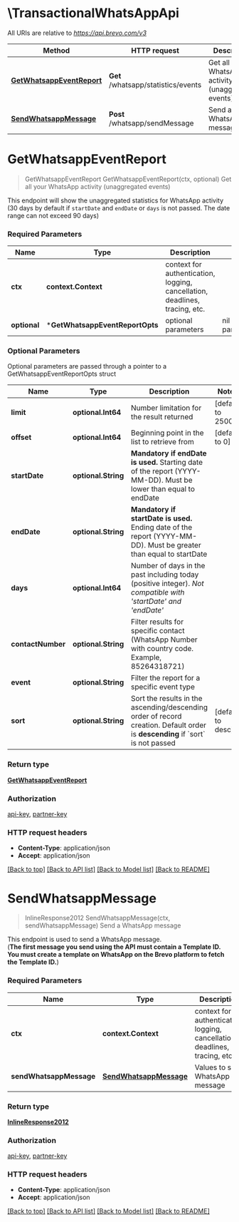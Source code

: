 # \TransactionalWhatsAppApi

All URIs are relative to *https://api.brevo.com/v3*

Method | HTTP request | Description
------------- | ------------- | -------------
[**GetWhatsappEventReport**](TransactionalWhatsAppApi.md#GetWhatsappEventReport) | **Get** /whatsapp/statistics/events | Get all your WhatsApp activity (unaggregated events)
[**SendWhatsappMessage**](TransactionalWhatsAppApi.md#SendWhatsappMessage) | **Post** /whatsapp/sendMessage | Send a WhatsApp message


# **GetWhatsappEventReport**
> GetWhatsappEventReport GetWhatsappEventReport(ctx, optional)
Get all your WhatsApp activity (unaggregated events)

This endpoint will show the unaggregated statistics for WhatsApp activity (30 days by default if `startDate` and `endDate` or `days` is not passed. The date range can not exceed 90 days)

### Required Parameters

Name | Type | Description  | Notes
------------- | ------------- | ------------- | -------------
 **ctx** | **context.Context** | context for authentication, logging, cancellation, deadlines, tracing, etc.
 **optional** | ***GetWhatsappEventReportOpts** | optional parameters | nil if no parameters

### Optional Parameters
Optional parameters are passed through a pointer to a GetWhatsappEventReportOpts struct

Name | Type | Description  | Notes
------------- | ------------- | ------------- | -------------
 **limit** | **optional.Int64**| Number limitation for the result returned | [default to 2500]
 **offset** | **optional.Int64**| Beginning point in the list to retrieve from | [default to 0]
 **startDate** | **optional.String**| **Mandatory if endDate is used.** Starting date of the report (YYYY-MM-DD). Must be lower than equal to endDate  | 
 **endDate** | **optional.String**| **Mandatory if startDate is used.** Ending date of the report (YYYY-MM-DD). Must be greater than equal to startDate  | 
 **days** | **optional.Int64**| Number of days in the past including today (positive integer). _Not compatible with &#39;startDate&#39; and &#39;endDate&#39;_  | 
 **contactNumber** | **optional.String**| Filter results for specific contact (WhatsApp Number with country code. Example, 85264318721) | 
 **event** | **optional.String**| Filter the report for a specific event type | 
 **sort** | **optional.String**| Sort the results in the ascending/descending order of record creation. Default order is **descending** if &#x60;sort&#x60; is not passed | [default to desc]

### Return type

[**GetWhatsappEventReport**](GetWhatsappEventReport.md)

### Authorization

[api-key](../README.md#api-key), [partner-key](../README.md#partner-key)

### HTTP request headers

 - **Content-Type**: application/json
 - **Accept**: application/json

[[Back to top]](#) [[Back to API list]](../README.md#documentation-for-api-endpoints) [[Back to Model list]](../README.md#documentation-for-models) [[Back to README]](../README.md)

# **SendWhatsappMessage**
> InlineResponse2012 SendWhatsappMessage(ctx, sendWhatsappMessage)
Send a WhatsApp message

This endpoint is used to send a WhatsApp message. <br/>(**The first message you send using the API must contain a Template ID. You must create a template on WhatsApp on the Brevo platform to fetch the Template ID.**)

### Required Parameters

Name | Type | Description  | Notes
------------- | ------------- | ------------- | -------------
 **ctx** | **context.Context** | context for authentication, logging, cancellation, deadlines, tracing, etc.
  **sendWhatsappMessage** | [**SendWhatsappMessage**](SendWhatsappMessage.md)| Values to send WhatsApp message | 

### Return type

[**InlineResponse2012**](InlineResponse2012.md)

### Authorization

[api-key](../README.md#api-key), [partner-key](../README.md#partner-key)

### HTTP request headers

 - **Content-Type**: application/json
 - **Accept**: application/json

[[Back to top]](#) [[Back to API list]](../README.md#documentation-for-api-endpoints) [[Back to Model list]](../README.md#documentation-for-models) [[Back to README]](../README.md)

